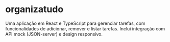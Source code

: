 # organizatudo
Uma aplicação em React e TypeScript para gerenciar tarefas, com funcionalidades de adicionar, remover e listar tarefas. Inclui integração com API mock (JSON-server) e design responsivo.
